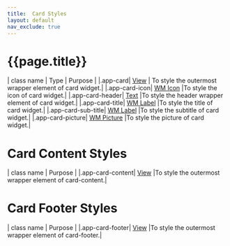 ```yaml
---
title:  Card Styles
layout: default
nav_exclude: true
---
```

# {{page.title}}

| class name  | Type | Purpose |
|.app-card| [View](../view.style.html) | To style the outermost wrapper element of card widget.|
|.app-card-icon| [WM Icon](../basic/icon.style.html) |To style the icon of card widget.|
|.app-card-header| [Text](../text.style.html) |To style the header wrapper element of card widget.|
|.app-card-title| [WM Label](../basic/label.style.html) |To style the title of card widget.|
|.app-card-sub-title| [WM Label](../basic/label.style.html) |To style the subtitle of card widget.|
|.app-card-picture| [WM Picture](../basic/picture.style.html) |To style the picture of card widget.|


# Card Content Styles

| class name  | Purpose |
|.app-card-content| [View](../view.style.html) |To style the outermost wrapper element of card-content.|

# Card Footer Styles

| class name  | Purpose |
|.app-card-footer| [View](../view.style.html) |To style the outermost wrapper element of card-footer.|